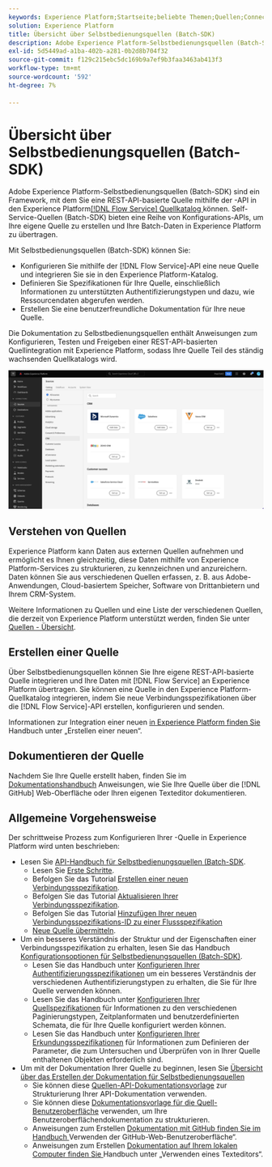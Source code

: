 ```yaml
---
keywords: Experience Platform;Startseite;beliebte Themen;Quellen;Connectoren;Quell-Connectoren;Quellen-SDK;SDK
solution: Experience Platform
title: Übersicht über Selbstbedienungsquellen (Batch-SDK)
description: Adobe Experience Platform-Selbstbedienungsquellen (Batch-SDK) sind eine Reihe von Konfigurations-APIs, mit denen Sie eine REST-API-basierte Quelle mithilfe der Flow Service-API integrieren können, um Ihre Daten an Experience Platform zu übertragen.
exl-id: 5d5449ad-a1ba-402b-a281-0b2d8b704f32
source-git-commit: f129c215ebc5dc169b9a7ef9b3faa3463ab413f3
workflow-type: tm+mt
source-wordcount: '592'
ht-degree: 7%

---
```


# Übersicht über Selbstbedienungsquellen (Batch-SDK)

Adobe Experience Platform-Selbstbedienungsquellen (Batch-SDK) sind ein Framework, mit dem Sie eine REST-API-basierte Quelle mithilfe der -API in den Experience Platform[[!DNL Flow Service] Quellkatalog ](https://www.adobe.io/experience-platform-apis/references/flow-service/) können. Self-Service-Quellen (Batch-SDK) bieten eine Reihe von Konfigurations-APIs, um Ihre eigene Quelle zu erstellen und Ihre Batch-Daten in Experience Platform zu übertragen.

Mit Selbstbedienungsquellen (Batch-SDK) können Sie:

* Konfigurieren Sie mithilfe der [!DNL Flow Service]-API eine neue Quelle und integrieren Sie sie in den Experience Platform-Katalog.
* Definieren Sie Spezifikationen für Ihre Quelle, einschließlich Informationen zu unterstützten Authentifizierungstypen und dazu, wie Ressourcendaten abgerufen werden.
* Erstellen Sie eine benutzerfreundliche Dokumentation für Ihre neue Quelle.

Die Dokumentation zu Selbstbedienungsquellen enthält Anweisungen zum Konfigurieren, Testen und Freigeben einer REST-API-basierten Quellintegration mit Experience Platform, sodass Ihre Quelle Teil des ständig wachsenden Quellkatalogs wird.

![Katalog](./assets/catalog.png)

## Verstehen von Quellen

Experience Platform kann Daten aus externen Quellen aufnehmen und ermöglicht es Ihnen gleichzeitig, diese Daten mithilfe von Experience Platform-Services zu strukturieren, zu kennzeichnen und anzureichern. Daten können Sie aus verschiedenen Quellen erfassen, z. B. aus Adobe-Anwendungen, Cloud-basiertem Speicher, Software von Drittanbietern und Ihrem CRM-System.

Weitere Informationen zu Quellen und eine Liste der verschiedenen Quellen, die derzeit von Experience Platform unterstützt werden, finden Sie unter [Quellen - Übersicht](../home.md).

## Erstellen einer Quelle

Über Selbstbedienungsquellen können Sie Ihre eigene REST-API-basierte Quelle integrieren und Ihre Daten mit [!DNL Flow Service] an Experience Platform übertragen. Sie können eine Quelle in den Experience Platform-Quellkatalog integrieren, indem Sie neue Verbindungsspezifikationen über die [!DNL Flow Service]-API erstellen, konfigurieren und senden.

Informationen zur Integration einer neuen [ in Experience Platform finden Sie ](./api/api-overview.md) Handbuch unter „Erstellen einer neuen“.

## Dokumentieren der Quelle

Nachdem Sie Ihre Quelle erstellt haben, finden Sie im [Dokumentationshandbuch](./documentation/doc-overview.md) Anweisungen, wie Sie Ihre Quelle über die [!DNL GitHub] Web-Oberfläche oder Ihren eigenen Texteditor dokumentieren.

## Allgemeine Vorgehensweise

Der schrittweise Prozess zum Konfigurieren Ihrer -Quelle in Experience Platform wird unten beschrieben:

* Lesen Sie [ API-Handbuch für Selbstbedienungsquellen (Batch-SDK](./api/api-overview.md).
   * Lesen Sie [Erste Schritte](./api/getting-started.md).
   * Befolgen Sie das Tutorial [Erstellen einer neuen Verbindungsspezifikation](./api/create.md).
   * Befolgen Sie das Tutorial [Aktualisieren Ihrer Verbindungsspezifikation](./api/update-connection-specs.md).
   * Befolgen Sie das Tutorial [Hinzufügen Ihrer neuen Verbindungsspezifikations-ID zu einer Flussspezifikation](./api/update-flow-specs.md)
   * [Neue Quelle übermitteln](./api/submit.md).
* Um ein besseres Verständnis der Struktur und der Eigenschaften einer Verbindungsspezifikation zu erhalten, lesen Sie das Handbuch [Konfigurationsoptionen für Selbstbedienungsquellen (Batch-SDK)](./config/config.md).
   * Lesen Sie das Handbuch unter [Konfigurieren Ihrer Authentifizierungsspezifikationen](./config/authspec.md) um ein besseres Verständnis der verschiedenen Authentifizierungstypen zu erhalten, die Sie für Ihre Quelle verwenden können.
   * Lesen Sie das Handbuch unter [Konfigurieren Ihrer Quellspezifikationen](./config/sourcespec.md) für Informationen zu den verschiedenen Paginierungstypen, Zeitplanformaten und benutzerdefinierten Schemata, die für Ihre Quelle konfiguriert werden können.
   * Lesen Sie das Handbuch unter [Konfigurieren Ihrer Erkundungsspezifikationen](./config/explorespec.md) für Informationen zum Definieren der Parameter, die zum Untersuchen und Überprüfen von in Ihrer Quelle enthaltenen Objekten erforderlich sind.
* Um mit der Dokumentation Ihrer Quelle zu beginnen, lesen Sie [Übersicht über das Erstellen der Dokumentation für Selbstbedienungsquellen](./documentation/doc-overview.md)
   * Sie können diese [Quellen-API-Dokumentationsvorlage](./documentation/template.md) zur Strukturierung Ihrer API-Dokumentation verwenden.
   * Sie können diese [Dokumentationsvorlage für die Quell-Benutzeroberfläche](./documentation/ui-template.md) verwenden, um Ihre Benutzeroberflächendokumentation zu strukturieren.
   * Anweisungen zum Erstellen [ Dokumentation mit GitHub finden Sie im Handbuch ](./documentation/github.md)Verwenden der GitHub-Web-Benutzeroberfläche“.
   * Anweisungen zum Erstellen [ Dokumentation auf Ihrem lokalen Computer finden Sie ](./documentation/text-editor.md) Handbuch unter „Verwenden eines Texteditors“.
